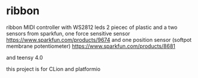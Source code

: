 # ribbon
ribbon MIDI controller with WS2812 leds 2 piecec of plastic and
a two sensors from sparkfun, one force sensitive sensor
https://www.sparkfun.com/products/9674
and one position sensor (softpot membrane potentiometer)
https://www.sparkfun.com/products/8681

and teensy 4.0

this project is for CLion and platformio
